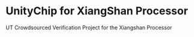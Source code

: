 # UnityChip for XiangShan Processor
UT Crowdsourced Verification Project for the Xiangshan Processor
